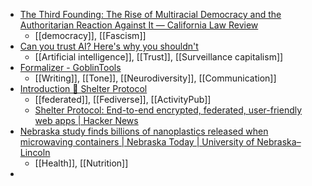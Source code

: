 - [The Third Founding: The Rise of Multiracial Democracy and the Authoritarian Reaction Against It — California Law Review](https://www.californialawreview.org/print/the-third-founding-the-rise-of-multiracial-democracy-and-the-authoritarian-reaction-against-it)
	- [[democracy]], [[Fascism]]
- [Can you trust AI? Here's why you shouldn't](https://theconversation.com/can-you-trust-ai-heres-why-you-shouldnt-209283)
	- [[Artificial intelligence]], [[Trust]], [[Surveillance capitalism]]
- [Formalizer - GoblinTools](https://goblin.tools/Formalizer)
	- [[Writing]], [[Tone]], [[Neurodiversity]], [[Communication]]
- [Introduction 🐢 Shelter Protocol](https://shelterprotocol.net/en/introduction/)
	- [[federated]], [[Fediverse]], [[ActivityPub]]
	- [Shelter Protocol: End-to-end encrypted, federated, user-friendly web apps | Hacker News](https://news.ycombinator.com/item?id=36804404)
- [Nebraska study finds billions of nanoplastics released when microwaving containers | Nebraska Today | University of Nebraska–Lincoln](https://news.unl.edu/newsrooms/today/article/nebraska-study-finds-billions-of-nanoplastics-released-when-microwaving/)
	- [[Health]], [[Nutrition]]
-